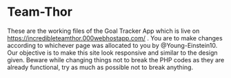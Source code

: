 # Team-Thor
These are the working files of the Goal Tracker App which is live on https://incredibleteamthor.000webhostapp.com/ . You are to make changes according to whichever page was allocated to you by @Young-Einstein10. Our objective is to make this site look responsive and similar to the design given. Beware while changing things not to break the PHP codes as they are already functional, try as much as possible not to break anything.
